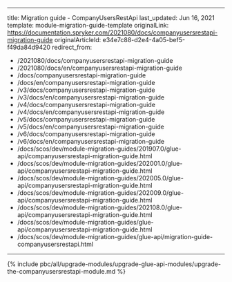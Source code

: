   
---
title: Migration guide - CompanyUsersRestApi
last_updated: Jun 16, 2021
template: module-migration-guide-template
originalLink: https://documentation.spryker.com/2021080/docs/companyusersrestapi-migration-guide
originalArticleId: e34e7c88-d2e4-4a05-bef5-f49da84d9420
redirect_from:
  - /2021080/docs/companyusersrestapi-migration-guide
  - /2021080/docs/en/companyusersrestapi-migration-guide
  - /docs/companyusersrestapi-migration-guide
  - /docs/en/companyusersrestapi-migration-guide
  - /v3/docs/companyusersrestapi-migration-guide
  - /v3/docs/en/companyusersrestapi-migration-guide
  - /v4/docs/companyusersrestapi-migration-guide
  - /v4/docs/en/companyusersrestapi-migration-guide
  - /v5/docs/companyusersrestapi-migration-guide
  - /v5/docs/en/companyusersrestapi-migration-guide
  - /v6/docs/companyusersrestapi-migration-guide
  - /v6/docs/en/companyusersrestapi-migration-guide
  - /docs/scos/dev/module-migration-guides/201907.0/glue-api/companyusersrestapi-migration-guide.html
  - /docs/scos/dev/module-migration-guides/202001.0/glue-api/companyusersrestapi-migration-guide.html
  - /docs/scos/dev/module-migration-guides/202005.0/glue-api/companyusersrestapi-migration-guide.html
  - /docs/scos/dev/module-migration-guides/202009.0/glue-api/companyusersrestapi-migration-guide.html
  - /docs/scos/dev/module-migration-guides/202108.0/glue-api/companyusersrestapi-migration-guide.html
  - /docs/scos/dev/module-migration-guides/glue-api/companyusersrestapi-migration-guide.html
  - /docs/scos/dev/module-migration-guides/glue-api/migration-guide-companyusersrestapi.html
---

{% include pbc/all/upgrade-modules/upgrade-glue-api-modules/upgrade-the-companyusersrestapi-module.md %} <!-- To edit, see /_includes/pbc/all/upgrade-modules/upgrade-glue-api-modules/upgrade-the-companyusersrestapi-module.md -->
